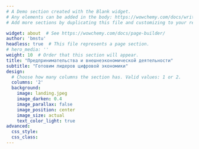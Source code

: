 ```yaml
---
# A Demo section created with the Blank widget.
# Any elements can be added in the body: https://wowchemy.com/docs/writing-markdown-latex/
# Add more sections by duplicating this file and customizing to your requirements.

widget: about  # See https://wowchemy.com/docs/page-builder/
author: 'bmstu'
headless: true  # This file represents a page section.
# hero_media: ''
weight: 10  # Order that this section will appear.
title: "Предпринимательства и внешнеэкономической деятельности"
subtitle: "Готовим лидеров цифровой экономики"
design:
  # Choose how many columns the section has. Valid values: 1 or 2.
  columns: '2'
  background:
    image: landing.jpeg
    image_darken: 0.4
    image_parallax: false
    image_position: center
    image_size: actual
    text_color_light: true
advanced:
  css_style:
  css_class:
---
```






